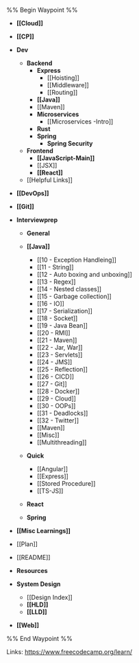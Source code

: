 %% Begin Waypoint %%
- **[[Cloud]]**
- **[[CP]]**
- **Dev**
	- **Backend**
		- **Express**
			- [[Hoisting]]
			- [[Middleware]]
			- [[Routing]]
		- **[[Java]]**
		- [[Maven]]
		- **Microservices**
			- [[Microservices -Intro]]
		- **Rust**
		- **Spring**
			- **Spring Security**
	- **Frontend**
		- **[[JavaScript-Main]]**
		- [[JSX]]
		- **[[React]]**
	- [[Helpful Links]]
- **[[DevOps]]**
- **[[Git]]**
- **Interviewprep**
	- **General**

	- **[[Java]]**
		- [[10 - Exception Handleing]]
		- [[11 - String]]
		- [[12 - Auto boxing and unboxing]]
		- [[13 - Regex]]
		- [[14 - Nested classes]]
		- [[15 - Garbage collection]]
		- [[16 - IO]]
		- [[17 - Serialization]]
		- [[18 - Socket]]
		- [[19 - Java Bean]]
		- [[20 - RMI]]
		- [[21 - Maven]]
		- [[22 - Jar, War]]
		- [[23  - Servlets]]
		- [[24 - JMS]]
		- [[25 - Reflection]]
		- [[26 - CICD]]
		- [[27 - Git]]
		- [[28 - Docker]]
		- [[29 - Cloud]]
		- [[30 - OOPs]]
		- [[31 - Deadlocks]]
		- [[32 - Twitter]]
		- [[Maven]]
		- [[Misc]]
		- [[Multithreading]]
	- **Quick**
		- [[Angular]]
		- [[Express]]
		- [[Stored Procedure]]
		- [[TS-JS]]
	- **React**

	- **Spring**

- **[[Misc Learnings]]**
- [[Plan]]
- [[README]]
- **Resources**

- **System Design**
	- [[Design Index]]
	- **[[HLD]]**
	- **[[LLD]]**
- **[[Web]]**

%% End Waypoint %%

Links:
https://www.freecodecamp.org/learn/